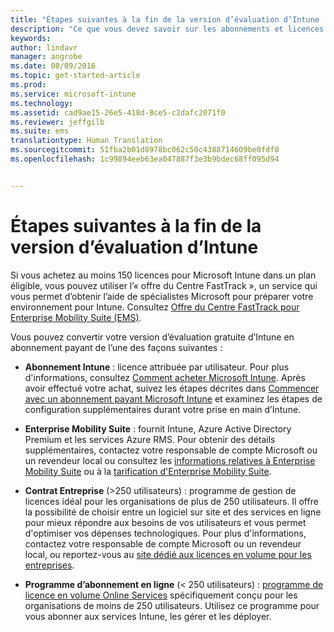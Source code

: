 ```yaml
---
title: "Étapes suivantes à la fin de la version d’évaluation d’Intune | Microsoft Intune"
description: "Ce que vous devez savoir sur les abonnements et licences après avoir configuré votre essai gratuit de 30 jours d’Intune"
keywords: 
author: lindavr
manager: angrobe
ms.date: 08/09/2016
ms.topic: get-started-article
ms.prod: 
ms.service: microsoft-intune
ms.technology: 
ms.assetid: cad9ae15-26e5-418d-8ce5-c2dafc2071f0
ms.reviewer: jeffgilb
ms.suite: ems
translationtype: Human Translation
ms.sourcegitcommit: 51fba2b01d8978bc062c50c4388714609be0fdf0
ms.openlocfilehash: 1c99894eeb63ea047887f3e3b9bdec68ff095d94


---
```


# Étapes suivantes à la fin de la version d’évaluation d’Intune
Si vous achetez au moins 150 licences pour Microsoft Intune dans un plan éligible, vous pouvez utiliser l’« offre du Centre FastTrack », un service qui vous permet d’obtenir l’aide de spécialistes Microsoft pour préparer votre environnement pour Intune. Consultez [Offre du Centre FastTrack pour Enterprise Mobility Suite (EMS)](https://docs.microsoft.com/enterprise-mobility/Solutions/fasttrack-center-benefit-for-enterprise-mobility-suite-ems).

Vous pouvez convertir votre version d’évaluation gratuite d’Intune en abonnement payant de l’une des façons suivantes :

-   **Abonnement Intune** : licence attribuée par utilisateur. Pour plus d'informations, consultez [Comment acheter Microsoft Intune](http://www.microsoft.com/en-us/server-cloud/products/microsoft-intune/Purchasing.aspx). Après avoir effectué votre achat, suivez les étapes décrites dans [Commencer avec un abonnement payant Microsoft Intune](/intune/get-started/start-with-a-paid-subscription-to-microsoft-intune) et examinez les étapes de configuration supplémentaires durant votre prise en main d’Intune.

-   **Enterprise Mobility Suite** : fournit Intune, Azure Active Directory Premium et les services Azure RMS. Pour obtenir des détails supplémentaires, contactez votre responsable de compte Microsoft ou un revendeur local ou consultez les [informations relatives à Enterprise Mobility Suite](https://www.microsoft.com/en-us/server-cloud/enterprise-mobility/overview.aspx) ou à la [tarification d'Enterprise Mobility Suite](http://www.microsoft.com/en-us/server-cloud/products/enterprise-mobility-suite/Purchasing.aspx).

-   **Contrat Entreprise** (&gt;250 utilisateurs) : programme de gestion de licences idéal pour les organisations de plus de 250 utilisateurs. Il offre la possibilité de choisir entre un logiciel sur site et des services en ligne pour mieux répondre aux besoins de vos utilisateurs et vous permet d'optimiser vos dépenses technologiques. Pour plus d'informations, contactez votre responsable de compte Microsoft ou un revendeur local, ou reportez-vous au [site dédié aux licences en volume pour les entreprises](http://www.microsoft.com/licensing/licensing-options/enterprise.aspx).

-   **Programme d’abonnement en ligne** (&lt; 250 utilisateurs) : [programme de licence en volume Online Services](http://www.microsoft.com/licensing/online-services/default.aspx) spécifiquement conçu pour les organisations de moins de 250 utilisateurs. Utilisez ce programme pour vous abonner aux services Intune, les gérer et les déployer.



<!--HONumber=Aug16_HO2-->


